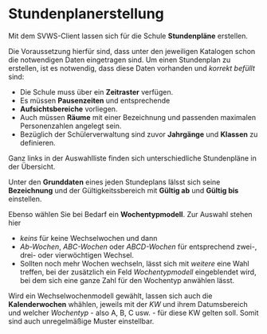 # Stundenplanerstellung

Mit dem SVWS-Client lassen sich für die Schule **Stundenpläne** erstellen.

Die Voraussetzung hierfür sind, dass unter den jeweiligen Katalogen schon die notwendigen Daten eingetragen sind. Um einen Stundenplan zu erstellen, ist es notwendig, dass diese Daten vorhanden und *korrekt befüllt* sind:
* Die Schule muss über ein **Zeitraster** verfügen.
* Es müssen **Pausenzeiten** und entsprechende
* **Aufsichtsbereiche** vorliegen.
* Auch müssen **Räume** mit einer Bezeichnung und passenden maximalen Personenzahlen angelegt sein.
* Bezüglich der Schülerverwaltung sind zuvor **Jahrgänge** und **Klassen** zu definieren.

Ganz links in der Auswahlliste finden sich unterschiedliche Stundenpläne in der Übersicht.

Unter den **Grunddaten** eines jeden Stundeplans lälsst sich seine **Bezeichnung** und der Gültigkeitssbereich mit **Gültig ab** und **Gültig bis** einstellen. 

Ebenso wählen Sie bei Bedarf ein **Wochentypmodell**. Zur Auswahl stehen hier
* *keins* für keine Wechselwochen und dann
* *Ab-Wochen*, *ABC-Wochen* oder *ABCD-Wochen* für entsprechend zwei-, drei- oder vierwöchtigen Wechsel.
* Sollten noch mehr Wochen wechseln, lässt sich mit *weitere* eine Wahl treffen, bei der zusätzlich ein Feld *Wochentypmodell* eingeblendet wird, bei dem sich eine ganze Zahl für den Wochentyp anwählen lässt.

Wird ein Wechselwochenmodell gewählt, lassen sich auch die **Kalenderwochen** whählen, jeweils mit der *KW* und ihrem Datumsbereich und welcher *Wochentyp* - also A, B, C usw. - für diese KW gelten soll. Somit sind auch unregelmäßige Muster einstellbar.